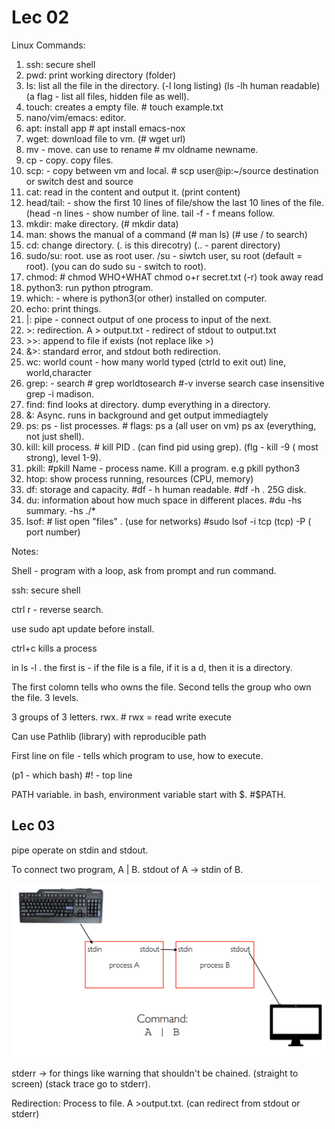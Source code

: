 # Lec 02

Linux Commands:

1. ssh: secure shell&#x20;
2. pwd: print working directory (folder)&#x20;
3. Is: list all the file in the directory. (-l long listing) (ls -lh human readable) (a flag - list all files, hidden file as well).
4. touch: creates a empty file. # touch example.txt&#x20;
5. nano/vim/emacs: editor.&#x20;
6. apt: install app  # apt install emacs-nox
7. wget: download file to vm. (# wget url)
8. mv - move. can use to rename # mv oldname newname.&#x20;
9. cp - copy. copy files.&#x20;
10. scp: - copy between vm and local. # scp user@ip:\~/source destination or switch dest and source
11. cat: read in the content and output it. (print content)
12. head/tail: - show the first 10 lines of file/show the last 10 lines of the file. (head -n lines - show number of line. tail -f - f means follow. &#x20;
13. mkdir: make directory. (# mkdir data)
14. man: shows the manual of a command (# man ls) (# use / to search)&#x20;
15. cd: change directory. (. is this direcotry) (.. - parent directory)&#x20;
16. sudo/su: root. use as root user. /su - siwtch user, su root (default = root).  (you can do sudo su - switch to root).&#x20;
17. chmod: # chmod WHO+WHAT  chmod o+r secret.txt (-r) took away read
18. python3: run python ptrogram.
19. which: - where is python3(or other) installed on computer.
20. echo: print things.
21. \|: pipe - connect output of one process to input of the next.
22. \>: redirection. A > output.txt - redirect of stdout to output.txt
23. \>>: append to file if exists (not replace like >)
24. &>: standard error, and stdout both redirection.
25. wc: world count - how many world typed (ctrld to exit out) line, world,character
26. grep: - search # grep worldtosearch  #-v inverse search case insensitive grep -i madison.
27. find: find looks at directory. dump everything in a directory.&#x20;
28. &: Async. runs in background and get output immediagtely
29. ps: ps - list processes. # flags: ps a (all user on vm) ps ax (everything, not just shell).&#x20;
30. kill: kill process. # kill PID . (can find pid using grep).  (flg - kill -9 ( most strong), level 1-9).&#x20;
31. pkill: #pkill Name - process name. Kill a program. e.g pkill python3
32. htop: show process running, resources (CPU, memory)
33. df: storage and capacity.  #df - h human readable.  #df -h . 25G disk.&#x20;
34. du: information about how much space in different places. #du -hs summary. -hs ./\*&#x20;
35. Isof:  # list open "files" . (use for networks)  #sudo lsof -i tcp (tcp) -P ( port number)

Notes:

Shell - program with a loop, ask from prompt and run command.

ssh: secure shell

ctrl r - reverse search.&#x20;

use sudo apt update before install.

ctrl+c kills a process

in ls -l . the first is - if the file is a file, if it is a d, then it is a directory.

The first colomn tells who owns the file. Second tells the group who own the file. 3 levels.

3 groups of 3 letters. rwx. # rwx = read write execute

Can use Pathlib (library) with reproducible path

First line  on file - tells which program to use, how to execute.

(p1 - which bash) #! - top line

PATH variable. in bash, environment variable start with $. #$PATH.&#x20;



## Lec 03

pipe operate on stdin and stdout.&#x20;

To connect two program, A | B. stdout of A -> stdin of B.

![](<../../.gitbook/assets/image (1).png>)

stderr -> for things like warning that shouldn't be chained. (straight to screen) (stack trace go to stderr).&#x20;



Redirection: Process to file.  A >output.txt. (can redirect from stdout or stderr)&#x20;
